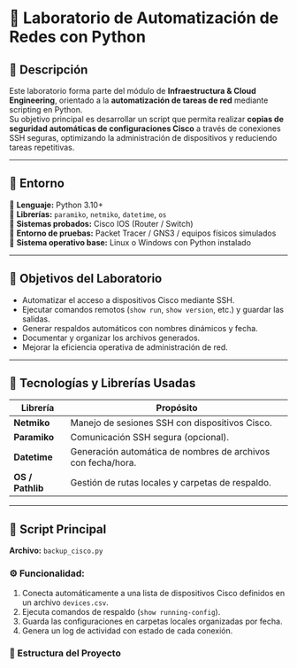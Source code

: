 # 🐍 Laboratorio de Automatización de Redes con Python

## 🔹 Descripción
Este laboratorio forma parte del módulo de **Infraestructura & Cloud Engineering**, orientado a la **automatización de tareas de red** mediante scripting en Python.  
Su objetivo principal es desarrollar un script que permita realizar **copias de seguridad automáticas de configuraciones Cisco** a través de conexiones SSH seguras, optimizando la administración de dispositivos y reduciendo tareas repetitivas.

---

## 🔹 Entorno
📌 **Lenguaje:** Python 3.10+  
📌 **Librerías:** `paramiko`, `netmiko`, `datetime`, `os`  
📌 **Sistemas probados:** Cisco IOS (Router / Switch)  
📌 **Entorno de pruebas:** Packet Tracer / GNS3 / equipos físicos simulados  
📌 **Sistema operativo base:** Linux o Windows con Python instalado  

---

## 🔹 Objetivos del Laboratorio
- Automatizar el acceso a dispositivos Cisco mediante SSH.  
- Ejecutar comandos remotos (`show run`, `show version`, etc.) y guardar las salidas.  
- Generar respaldos automáticos con nombres dinámicos y fecha.  
- Documentar y organizar los archivos generados.  
- Mejorar la eficiencia operativa de administración de red.

---

## 🔹 Tecnologías y Librerías Usadas
| Librería | Propósito |
|-----------|------------|
| **Netmiko** | Manejo de sesiones SSH con dispositivos Cisco. |
| **Paramiko** | Comunicación SSH segura (opcional). |
| **Datetime** | Generación automática de nombres de archivos con fecha/hora. |
| **OS / Pathlib** | Gestión de rutas locales y carpetas de respaldo. |

---

## 🔹 Script Principal
**Archivo:** `backup_cisco.py`

### ⚙️ Funcionalidad:
1. Conecta automáticamente a una lista de dispositivos Cisco definidos en un archivo `devices.csv`.  
2. Ejecuta comandos de respaldo (`show running-config`).  
3. Guarda las configuraciones en carpetas locales organizadas por fecha.  
4. Genera un log de actividad con estado de cada conexión.  

### 🧱 Estructura del Proyecto
